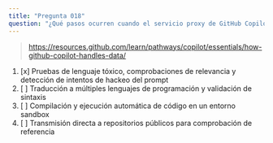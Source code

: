 ```yaml
---
title: "Pregunta 018"
question: "¿Qué pasos ocurren cuando el servicio proxy de GitHub Copilot procesa un prompt?"
---
```


> https://resources.github.com/learn/pathways/copilot/essentials/how-github-copilot-handles-data/
1. [x] Pruebas de lenguaje tóxico, comprobaciones de relevancia y detección de intentos de hackeo del prompt
1. [ ] Traducción a múltiples lenguajes de programación y validación de sintaxis
1. [ ] Compilación y ejecución automática de código en un entorno sandbox
1. [ ] Transmisión directa a repositorios públicos para comprobación de referencia
